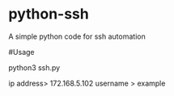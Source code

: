 # python-ssh
A simple python code for ssh automation

#Usage 


python3 ssh.py 

ip address> 172.168.5.102
username > example 

